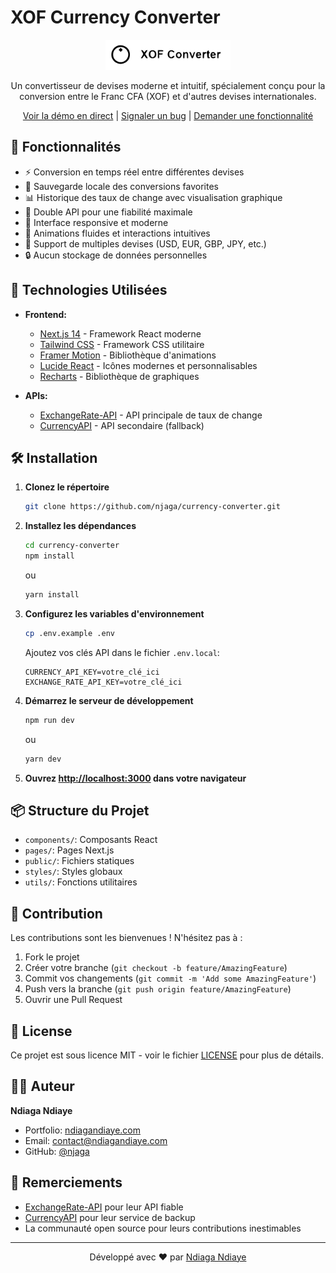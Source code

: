 # XOF Currency Converter

<div align="center">
  <img src="public/logo.svg" alt="XOF Converter Logo" width="200"/>

  Un convertisseur de devises moderne et intuitif, spécialement conçu pour la conversion entre le Franc CFA (XOF) et d'autres devises internationales.

  [Voir la démo en direct](https://xof-converter.vercel.app) | [Signaler un bug](https://github.com/njaga/currency-converter/issues) | [Demander une fonctionnalité](https://github.com/njaga/currency-converter/issues)
</div>

## 🌟 Fonctionnalités

- ⚡️ Conversion en temps réel entre différentes devises
- 💾 Sauvegarde locale des conversions favorites
- 📊 Historique des taux de change avec visualisation graphique
- 🔄 Double API pour une fiabilité maximale
- 📱 Interface responsive et moderne
- 🎨 Animations fluides et interactions intuitives
- 🌙 Support de multiples devises (USD, EUR, GBP, JPY, etc.)
- 🔒 Aucun stockage de données personnelles

## 🚀 Technologies Utilisées

- **Frontend:**
  - [Next.js 14](https://nextjs.org/) - Framework React moderne
  - [Tailwind CSS](https://tailwindcss.com/) - Framework CSS utilitaire
  - [Framer Motion](https://www.framer.com/motion/) - Bibliothèque d'animations
  - [Lucide React](https://lucide.dev/) - Icônes modernes et personnalisables
  - [Recharts](https://recharts.org/) - Bibliothèque de graphiques

- **APIs:**
  - [ExchangeRate-API](https://www.exchangerate-api.com/) - API principale de taux de change
  - [CurrencyAPI](https://currencyapi.com/) - API secondaire (fallback)

## 🛠️ Installation

1. **Clonez le répertoire**
   ```bash
   git clone https://github.com/njaga/currency-converter.git
   ```

2. **Installez les dépendances**
   ```bash
   cd currency-converter
   npm install
   ```
   ou
   ```bash
   yarn install
   ```

3. **Configurez les variables d'environnement**
   ```bash
   cp .env.example .env
   ```
   Ajoutez vos clés API dans le fichier `.env.local`:
   ```
   CURRENCY_API_KEY=votre_clé_ici
   EXCHANGE_RATE_API_KEY=votre_clé_ici
   ```

4. **Démarrez le serveur de développement**
   ```bash
   npm run dev
   ```
   ou
   ```bash
   yarn dev
   ```

5. **Ouvrez [http://localhost:3000](http://localhost:3000) dans votre navigateur**

## 📦 Structure du Projet

- `components/`: Composants React
- `pages/`: Pages Next.js
- `public/`: Fichiers statiques
- `styles/`: Styles globaux
- `utils/`: Fonctions utilitaires

## 🤝 Contribution

Les contributions sont les bienvenues ! N'hésitez pas à :

1. Fork le projet
2. Créer votre branche (`git checkout -b feature/AmazingFeature`)
3. Commit vos changements (`git commit -m 'Add some AmazingFeature'`)
4. Push vers la branche (`git push origin feature/AmazingFeature`)
5. Ouvrir une Pull Request

## 📝 License

Ce projet est sous licence MIT - voir le fichier [LICENSE](LICENSE) pour plus de détails.

## 👨‍💻 Auteur

**Ndiaga Ndiaye**
- Portfolio: [ndiagandiaye.com](https://ndiagandiaye.com)
- Email: [contact@ndiagandiaye.com](mailto:contact@ndiagandiaye.com)
- GitHub: [@njaga](https://github.com/njaga)

## 💖 Remerciements

- [ExchangeRate-API](https://www.exchangerate-api.com/) pour leur API fiable
- [CurrencyAPI](https://currencyapi.com/) pour leur service de backup
- La communauté open source pour leurs contributions inestimables

---

<div align="center">
  Développé avec ❤️ par <a href="https://ndiagandiaye.com">Ndiaga Ndiaye</a>
</div>

